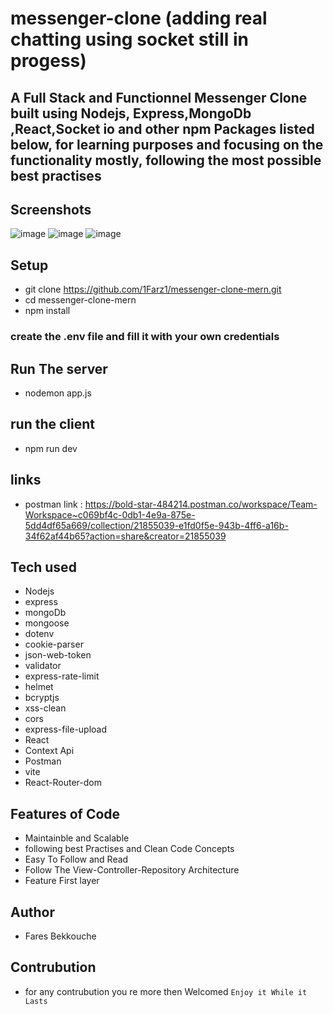 # messenger-clone (adding real chatting using socket still in progess)
## A Full Stack and Functionnel Messenger Clone built using Nodejs, Express,MongoDb ,React,Socket io and other npm Packages listed below,  for learning purposes and focusing on the functionality mostly, following the most possible best practises


## Screenshots
![image](https://github.com/1FarZ1/Messenger-clone-Mern/assets/91225280/30b09c79-0c85-40d1-a497-6ab4859ee3d6)
![image](https://github.com/1FarZ1/Messenger-clone-Mern/assets/91225280/7b382097-8da7-4f6f-9026-54f3b35e1a94)
![image](https://github.com/1FarZ1/Messenger-clone-Mern/assets/91225280/860efde4-57a5-4987-b402-d17a92f9e763)

## Setup
- git clone https://github.com/1Farz1/messenger-clone-mern.git
- cd messenger-clone-mern
- npm install
### create the .env file and fill it with your own credentials
## Run The server
- nodemon app.js
## run the client
- npm run dev
## links
- postman link : https://bold-star-484214.postman.co/workspace/Team-Workspace~c069bf4c-0db1-4e9a-875e-5dd4df65a669/collection/21855039-e1fd0f5e-943b-4ff6-a16b-34f62af44b65?action=share&creator=21855039
## Tech used
 - Nodejs
 - express
 - mongoDb
 - mongoose
 - dotenv
 - cookie-parser
 - json-web-token
 - validator
 - express-rate-limit
 - helmet
 - bcryptjs
 - xss-clean
 - cors
 - express-file-upload
 - React
 - Context Api
 - Postman
 - vite
 - React-Router-dom
## Features of Code
- Maintainble and Scalable
- following best Practises and Clean Code Concepts
- Easy To Follow and Read
- Follow The View-Controller-Repository Architecture
- Feature First layer
## Author
- Fares Bekkouche
## Contrubution
- for any contrubution you re more then Welcomed
```Enjoy it While it Lasts```
